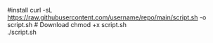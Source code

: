 #install
curl -sL https://raw.githubusercontent.com/username/repo/main/script.sh -o script.sh  # Download
chmod +x script.sh  
./script.sh 
